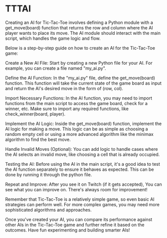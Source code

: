 # TTTAI
Creating an AI for Tic-Tac-Toe involves defining a Python module with a get_move(board) function that returns the row and column where the AI player wants to place its move. The AI module should interact with the main script, which handles the game logic and flow.

Below is a step-by-step guide on how to create an AI for the Tic-Tac-Toe game:

Create a New AI File:
Start by creating a new Python file for your AI. For example, you can create a file named "my_ai.py".

Define the AI Function:
In the "my_ai.py" file, define the get_move(board) function. This function will take the current state of the game board as input and return the AI's desired move in the form of (row, col).

Import Necessary Functions:
In the AI function, you may need to import functions from the main script to access the game board, check for a winner, etc. Make sure to import any required functions, like check_winner(board, player).

Implement the AI Logic:
Inside the get_move(board) function, implement the AI logic for making a move. This logic can be as simple as choosing a random empty cell or using a more advanced algorithm like the minimax algorithm to find the best move.

Handle Invalid Moves (Optional):
You can add logic to handle cases where the AI selects an invalid move, like choosing a cell that is already occupied.

Testing the AI:
Before using the AI in the main script, it's a good idea to test the AI function separately to ensure it behaves as expected. This can be done by running it through the python file.

Repeat and Improve:
After you see it on Twitch (if it gets accepted), You can see what you can improve on. There's always room for improvement!

Remember that Tic-Tac-Toe is a relatively simple game, so even basic AI strategies can perform well. For more complex games, you may need more sophisticated algorithms and approaches.

Once you've created your AI, you can compare its performance against other AIs in the Tic-Tac-Toe game and further refine it based on the outcomes. Have fun experimenting and building smarter AIs!
